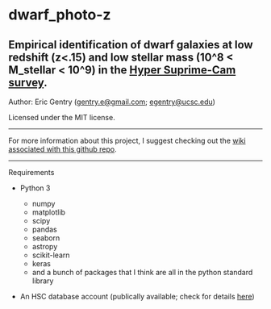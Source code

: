 # dwarf_photo-z
Empirical identification of dwarf galaxies at low redshift (z<.15) and low stellar mass (10^8 < M_stellar < 10^9) in the [Hyper Suprime-Cam survey](https://hsc-release.mtk.nao.ac.jp/doc/).
-------

Author: Eric Gentry   (gentry.e@gmail.com; egentry@ucsc.edu)   

Licensed under the MIT license.

-------
For more information about this project, I suggest checking out the [wiki associated with this github repo](https://github.com/egentry/dwarf_photo-z/wiki). 

-------

Requirements
 - Python 3
   - numpy
   - matplotlib
   - scipy
   - pandas
   - seaborn
   - astropy
   - scikit-learn
   - keras
   - and a bunch of packages that I think are all in the python standard library
   
 - An HSC database account (publically available; check for details [here](https://hsc-release.mtk.nao.ac.jp/doc/index.php/tools/))
